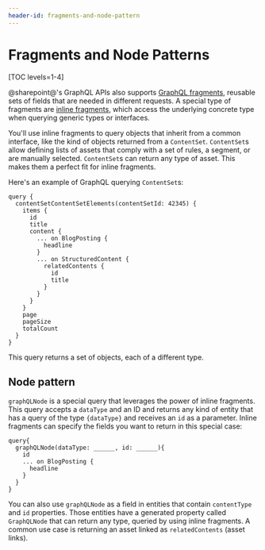 ```yaml
---
header-id: fragments-and-node-pattern
---
```


# Fragments and Node Patterns

[TOC levels=1-4]

@sharepoint@'s GraphQL APIs also supports [GraphQL
fragments](https://graphql.org/learn/queries/#fragments), reusable sets of
fields that are needed in different requests. A special type of fragments are
[inline fragments](https://graphql.org/learn/queries/#inline-fragments), which
access the underlying concrete type when querying generic types or interfaces.

You'll use inline fragments to query objects that inherit from a common
interface, like the kind of objects returned from a `ContentSet`. `ContentSet`s
allow defining lists of assets that comply with a set of rules, a segment, or are
manually selected. `ContentSet`s can return any type of asset. This makes them
a perfect fit for inline fragments.

Here's an example of GraphQL querying `ContentSet`s: 

```
query {
  contentSetContentSetElements(contentSetId: 42345) {
    items {
      id
      title
      content {
        ... on BlogPosting {
          headline
        }
        ... on StructuredContent {
          relatedContents {
            id
            title
          }
        }
      }
    }
    page
    pageSize
    totalCount
  }
}
```

This query returns a set of objects, each of a different type.

## Node pattern

`graphQLNode` is a special query that leverages the power of inline fragments.
This query accepts a `dataType` and an ID and returns any kind of entity that
has a query of the type `{dataType}` and receives an `id` as a parameter. Inline
fragments can specify the fields you want to return in this special case:

```
query{
  graphQLNode(dataType: ______, id: ______){
    id
    ... on BlogPosting {
      headline
    }
  }
}
``` 

You can also use `graphQLNode` as a field in entities that contain `contentType`
and `id` properties. Those entities have a generated property called `GraphQLNode`
that can return any type, queried by using inline fragments. A common use case
is returning an asset linked as `relatedContents` (asset links).

